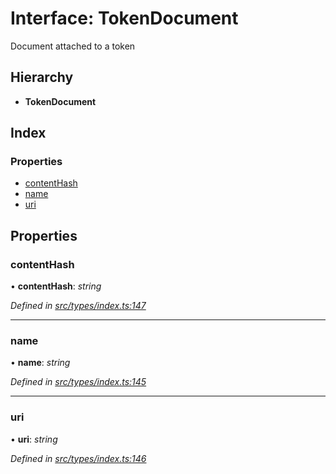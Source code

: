# Interface: TokenDocument

Document attached to a token

## Hierarchy

* **TokenDocument**

## Index

### Properties

* [contentHash](tokendocument.md#contenthash)
* [name](tokendocument.md#name)
* [uri](tokendocument.md#uri)

## Properties

###  contentHash

• **contentHash**: *string*

*Defined in [src/types/index.ts:147](https://github.com/PolymathNetwork/polymesh-sdk/blob/7a4dc5b/src/types/index.ts#L147)*

___

###  name

• **name**: *string*

*Defined in [src/types/index.ts:145](https://github.com/PolymathNetwork/polymesh-sdk/blob/7a4dc5b/src/types/index.ts#L145)*

___

###  uri

• **uri**: *string*

*Defined in [src/types/index.ts:146](https://github.com/PolymathNetwork/polymesh-sdk/blob/7a4dc5b/src/types/index.ts#L146)*
